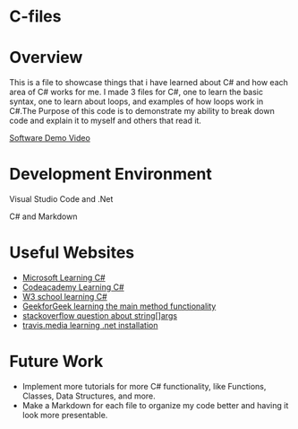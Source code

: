 # C-files
# Overview

This is a file to showcase things that i have learned about C# and how each area of C# works for me. I made 3 files for C#, one to learn the basic syntax, one to learn about loops, and examples of how loops work in C#.The Purpose of this code is to demonstrate my ability to break down code and explain it to myself and others that read it.


[Software Demo Video](https://youtu.be/qUq7Ke7SjFs)

# Development Environment

Visual Studio Code and .Net

C# and Markdown

# Useful Websites

* [Microsoft Learning C#](https://dotnet.microsoft.com/en-us/learn/csharp)
* [Codeacademy Learning C#](https://www.codecademy.com/learn/learn-c-sharp)
* [W3 school learning C#](https://www.w3schools.com/CS/index.php)
* [GeekforGeek learning the main method functionality](https://www.geeksforgeeks.org/main-method-in-c-sharp/)
* [stackoverflow question about string[]args](https://stackoverflow.com/questions/552796/what-is-string-args-in-main-class-for)
* [travis.media learning .net installation](https://travis.media/how-to-run-csharp-in-vscode/#20210929-install)


# Future Work

* Implement more tutorials for more C# functionality, like Functions, Classes, Data Structures, and more.
* Make a Markdown for each file to organize my code better and having it look more presentable.
